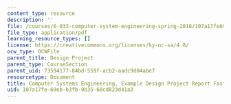 ```yaml
---
content_type: resource
description: ''
file: /courses/6-033-computer-system-engineering-spring-2018/107a17fe69ebb3fb9b3560cd823d41a3_MIT6_033S18fasttrack_dpr.pdf
file_type: application/pdf
learning_resource_types: []
license: https://creativecommons.org/licenses/by-nc-sa/4.0/
ocw_type: OCWFile
parent_title: Design Project
parent_type: CourseSection
parent_uid: 73594177-84bd-559f-acb2-aadc9d04abe7
resourcetype: Document
title: Computer Systems Engineering, Example Design Project Report FastTrack
uid: 107a17fe-69eb-b3fb-9b35-60cd823d41a3
---
```

